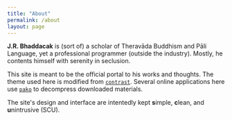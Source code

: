 ```yaml
---
title: "About"
permalink: /about
layout: page
---
```


**J.R. Bhaddacak** is (sort of) a scholar of Theravāda Buddhism and Pāli Language, yet a professional programmer (outside the industry). Mostly, he contents himself with serenity in seclusion.

This site is meant to be the official portal to his works and thoughts. The theme used here is modified from [`contrast`](https://github.com/niklasbuschmann/contrast). Several online applications here use [`pako`](https://github.com/nodeca/pako) to decompress downloaded materials.

The site's design and interface are intentedly kept <strong>s</strong>imple, <strong>c</strong>lean, and <strong>u</strong>nintrusive (SCU). 

